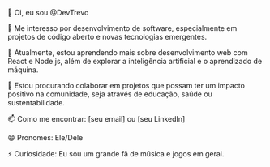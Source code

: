 👋 Oi, eu sou @DevTrevo

👀 Me interesso por desenvolvimento de software, especialmente em projetos de código aberto e novas tecnologias emergentes.

🌱 Atualmente, estou aprendendo mais sobre desenvolvimento web com React e Node.js, além de explorar a inteligência artificial e o aprendizado de máquina.

💞️ Estou procurando colaborar em projetos que possam ter um impacto positivo na comunidade, seja através de educação, saúde ou sustentabilidade.

📫 Como me encontrar: [seu email] ou [seu LinkedIn]

😄 Pronomes: Ele/Dele

⚡ Curiosidade: Eu sou um grande fã de música e jogos em geral.

